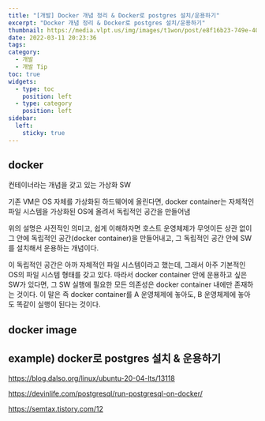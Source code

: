 ```yaml
---
title: "[개발] Docker 개념 정리 & Docker로 postgres 설치/운용하기"
excerpt: "Docker 개념 정리 & Docker로 postgres 설치/운용하기"
thumbnail: https://media.vlpt.us/img/images/t1won/post/e8f16b23-749e-4097-afc2-e3803e4568a4/docker.png
date: 2022-03-11 20:23:36
tags:
category:
  - 개발
  - 개발 Tip
toc: true
widgets:
  - type: toc
    position: left
  - type: category
    position: left
sidebar:
  left:
    sticky: true
---
```


## docker

컨테이너라는 개념을 갖고 있는 가상화 SW

기존 VM은 OS 자체를 가상화된 하드웨어에 올린다면,
docker container는 자체적인 파일 시스템을 가상화된 OS에 올려서 독립적인 공간을 만들어냄

위의 설명은 사전적인 의미고, 쉽게 이해하자면
호스트 운영체제가 무엇이든 상관 없이 그 안에 독립적인 공간(docker container)을 만들어내고,
그 독립적인 공간 안에 SW를 설치해서 운용하는 개념이다.

이 독립적인 공간은 아까 자체적인 파일 시스템이라고 했는데,
그래서 아주 기본적인 OS의 파일 시스템 형태를 갖고 있다.
따라서 docker container 안에 운용하고 싶은 SW가 있다면,
그 SW 실행에 필요한 모든 의존성은 docker container 내에만 존재하는 것이다.
이 말은 즉 docker container를 A 운영체제에 놓아도, B 운영체제에 놓아도 똑같이 실행이 된다는 것이다.

## docker image

## example) docker로 postgres 설치 & 운용하기

https://blog.dalso.org/linux/ubuntu-20-04-lts/13118

https://devinlife.com/postgresql/run-postgresql-on-docker/

https://semtax.tistory.com/12
